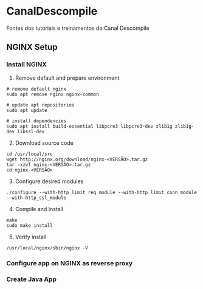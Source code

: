 # CanalDescompile

Fontes dos tutoriais e treinamentos do Canal Descompile

## NGINX Setup

### Install NGINX 

1. Remove default and prepare environment

```
# remove default nginx
sudo apt remove nginx nginx-common

# update apt repositories
sudo apt update

# install dependencies
sudo apt install build-essential libpcre3 libpcre3-dev zlib1g zlib1g-dev libssl-dev
```

2. Download source code

```
cd /usr/local/src
wget http://nginx.org/download/nginx-<VERSÃO>.tar.gz
tar -xzvf nginx-<VERSÃO>.tar.gz
cd nginx-<VERSÃO>
```

3. Configure desired modules

```
./configure --with-http_limit_req_module --with-http_limit_conn_module --with-http_ssl_module
```

4. Compile and Install

```
make
sudo make install
```

5. Verify install

```
/usr/local/nginx/sbin/nginx -V
```

### Configure app on NGINX as reverse proxy

### Create Java App

